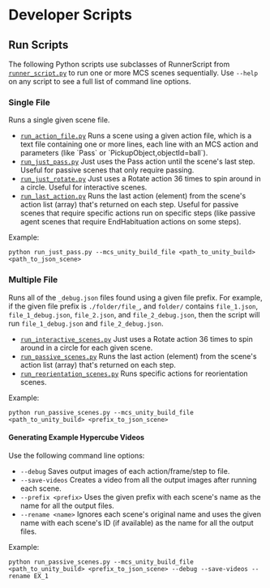# Developer Scripts

## Run Scripts

The following Python scripts use subclasses of RunnerScript from [`runner_script.py`](./runner_script.py) to run one or more MCS scenes sequentially. Use `--help` on any script to see a full list of command line options.

### Single File

Runs a single given scene file.

- [`run_action_file.py`](./run_action_file.py`) Runs a scene using a given action file, which is a text file containing one or more lines, each line with an MCS action and parameters (like `Pass` or `PickupObject,objectId=ball`).
- [`run_just_pass.py`](./run_just_pass.py) Just uses the Pass action until the scene's last step. Useful for passive scenes that only require passing.
- [`run_just_rotate.py`](./run_just_rotate.py) Just uses a Rotate action 36 times to spin around in a circle. Useful for interactive scenes.
- [`run_last_action.py`](./run_last_action.py) Runs the last action (element) from the scene's action list (array) that's returned on each step. Useful for passive scenes that require specific actions run on specific steps (like passive agent scenes that require EndHabituation actions on some steps).

Example:

```
python run_just_pass.py --mcs_unity_build_file <path_to_unity_build> <path_to_json_scene>
```

### Multiple File

Runs all of the `_debug.json` files found using a given file prefix. For example, if the given file prefix is `./folder/file_`, and `folder/` contains `file_1.json`, `file_1_debug.json`, `file_2.json`, and `file_2_debug.json`, then the script will run `file_1_debug.json` and `file_2_debug.json`.

- [`run_interactive_scenes.py`](./run_interactive_scenes.py) Just uses a Rotate action 36 times to spin around in a circle for each given scene.
- [`run_passive_scenes.py`](./run_passive_scenes.py) Runs the last action (element) from the scene's action list (array) that's returned on each step.
- [`run_reorientation_scenes.py`](./run_reorientation_scenes.py) Runs specific actions for reorientation scenes.

Example:

```
python run_passive_scenes.py --mcs_unity_build_file <path_to_unity_build> <prefix_to_json_scene>
```

#### Generating Example Hypercube Videos

Use the following command line options:

- `--debug` Saves output images of each action/frame/step to file.
- `--save-videos` Creates a video from all the output images after running each scene.
- `--prefix <prefix>` Uses the given prefix with each scene's name as the name for all the output files.
- `--rename <name>` Ignores each scene's original name and uses the given name with each scene's ID (if available) as the name for all the output files.

Example:

```
python run_passive_scenes.py --mcs_unity_build_file <path_to_unity_build> <prefix_to_json_scene> --debug --save-videos --rename EX_1
```

